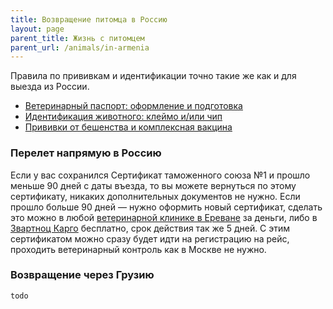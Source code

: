 ```yaml
---
title: Возвращение питомца в Россию
layout: page
parent_title: Жизнь с питомцем
parent_url: /animals/in-armenia
---
```


Правила по прививкам и идентификации точно такие же как и для выезда из России.

- [Ветеринарный паспорт: оформление и подготовка](/animals/preparations#ветеринарный-паспорт)
- [Идентификация животного: клеймо и/или чип](/animals/preparations#идентификация-животного-клеймо-иили-чип)
- [Прививки от бешенства и комплексная вакцина](/animals/preparations#прививки-от-бешенства-и-комплексная-вакцина)

### Перелет напрямую в Россию

Если у вас сохранился Сертификат таможенного союза №1 и прошло меньше 90 дней с даты въезда, то вы можете вернуться
по этому сертификату, никаких дополнительных документов не нужно. Если прошло больше 90 дней — нужно оформить новый
сертификат, сделать это можно в любой [ветеринарной клинике в Ереване](in-armenia#ветеринарные-клиники-в-ереване) за деньги, либо в
[Звартноц Карго](https://yandex.ru/maps/org/zvartnots_cargo_terminal/158938732784/) бесплатно, срок действия так же 5 дней.
С этим сертификатом можно сразу будет идти на регистрацию на рейс, проходить ветеринарный контроль как в Москве не нужно.

### Возвращение через Грузию

```
todo
```
